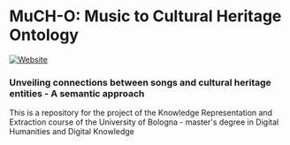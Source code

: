 # MuCH-O: Music to Cultural Heritage Ontology
<a href="https://tommasobattisti.github.io/MuCH-O/" target="_blank"><img alt="Website" src="https://img.shields.io/website?down_color=red&down_message=offline&up_message=online&url=[https://tommasobattisti.github.io/MuCH-O/](https://tommasobattisti.github.io/MuCH-O/)">
</a>

### Unveiling connections between songs and cultural heritage entities - A semantic approach
This is a repository for the project of the Knowledge Representation and Extraction course of the University of Bologna - master's degree in Digital Humanities and Digital Knowledge
